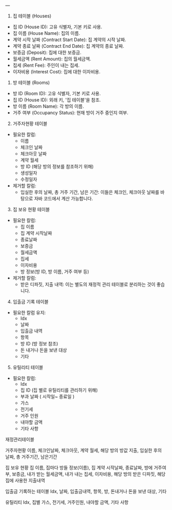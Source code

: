 


—

1. 집 테이블 (Houses)
* 집 ID (House ID): 고유 식별자, 기본 키로 사용.
* 집 이름 (House Name): 집의 이름.
* 계약 시작 날짜 (Contract Start Date): 집 계약의 시작 날짜.
* 계약 종료 날짜 (Contract End Date): 집 계약의 종료 날짜.
* 보증금 (Deposit): 집에 대한 보증금.
* 월세금액 (Rent Amount): 집의 월세금액.
* 집세 (Rent Fee): 주인이 내는 집세.
* 이자비용 (Interest Cost): 집에 대한 이자비용.


1. 방 테이블 (Rooms)
* 방 ID (Room ID): 고유 식별자, 기본 키로 사용.
* 집 ID (House ID): 외래 키, '집 테이블'을 참조.
* 방 이름 (Room Name): 각 방의 이름.
* 거주 여부 (Occupancy Status): 현재 방이 거주 중인지 여부.



2. 거주자현황 테이블
* 필요한 칼럼:
    * 이름
    * 체크인 날짜
    * 체크아웃 날짜
    * 계약 월세
    * 방 ID (해당 방의 정보를 참조하기 위해)
    * 생성일자 
    * 수정일자 
* 제거할 칼럼:
    * 입실한 후의 날짜, 총 거주 기간, 남은 기간: 이들은 체크인, 체크아웃 날짜를 바탕으로 자바 코드에서 계산 가능합니다.
3. 집 보유 현황 테이블
* 필요한 칼럼:
    * 집 이름
    * 집 계약 시작날짜
    * 종료날짜
    * 보증금
    * 월세금액
    * 집세
    * 이자비용
    * 방 정보(방 ID, 방 이름, 거주 여부 등)
* 제거할 칼럼:
    * 받은 디파짓, 지출 내역: 이는 별도의 재정적 관리 테이블로 분리하는 것이 좋습니다.
4. 입출금 기록 테이블
* 필요한 칼럼 유지:
    * Idx
    * 날짜
    * 입출금 내역
    * 항목
    * 방 ID (방 정보 참조)
    * 돈 내거나 돈을 보낸 대상
    * 기타
5. 유틸리티 테이블
* 필요한 칼럼:
    * Idx
    * 집 ID (집 별로 유틸리티를 관리하기 위해)
    * 부과 날짜 ( 시작일~ 종료일 ) 
    * 가스
    * 전기세
    * 거주 인원
    * 내야할 금액
    * 기타 사항

재정관리테이블 









거주자현황
이름, 체크인날짜, 체크아웃, 계약 월세, 해당 방의 방값 지출, 입실한 후의 날짜, 총 거주기간, 남은기간

집 보유 현황
집 이름, 집마다 방들 정보(이름), 집 계약 시작날짜, 종료날짜, 방에 거주여부, 보증금, 내가 받는 월세금액, 내가 내는 집세, 이자비용, 해당 방의 받은 디파짓, 해당 집에 사용한 지출내역 


입출금 기록하는 테이블
Idx, 날짜, 입출금내역, 항목, 방, 돈내거나 돈을 보낸 대상, 기타 

유틸리티 
Idx, 집별 가스, 전기세, 거주인원, 내야할 금액, 기타 사항  

